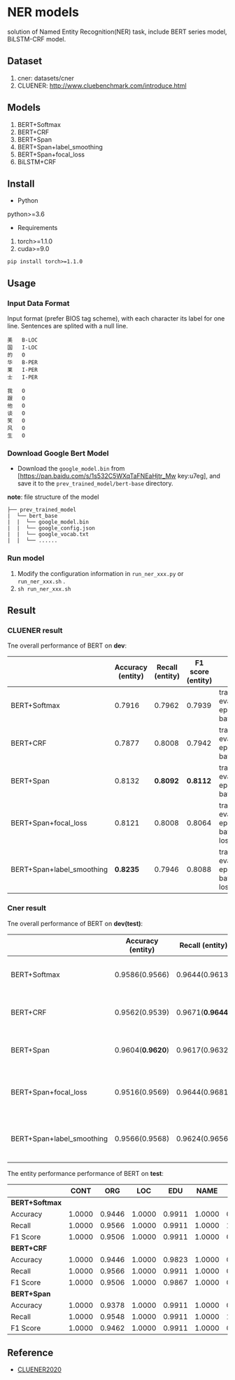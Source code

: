 # NER models

solution of Named Entity Recognition(NER) task, include BERT series model, BiLSTM-CRF model.


## Dataset

1. cner: datasets/cner
2. CLUENER: http://www.cluebenchmark.com/introduce.html

## Models

1. BERT+Softmax
2. BERT+CRF
3. BERT+Span
4. BERT+Span+label_smoothing
5. BERT+Span+focal_loss
6. BiLSTM+CRF

## Install

- Python

python>=3.6

- Requirements

1. torch>=1.1.0
2. cuda>=9.0

```
pip install torch>=1.1.0
```

## Usage

### Input Data Format

Input format (prefer BIOS tag scheme), with each character its label for one line. Sentences are splited with a null line.

```text
美	B-LOC
国	I-LOC
的	O
华	B-PER
莱	I-PER
士	I-PER

我	O
跟	O
他	O
谈	O
笑	O
风	O
生	O 
```

### Download Google Bert Model

* Download the ``google_model.bin`` from [https://pan.baidu.com/s/1s532C5WXqTaFNEaHjtr_Mw  key:u7eg], and save it to the ``prev_trained_model/bert-base`` directory.

**note**: file structure of the model

```text
├── prev_trained_model
|  └── bert_base
|  |  └── google_model.bin
|  |  └── google_config.json
|  |  └── google_vocab.txt
|  |  └── ......
```

### Run model


1. Modify the configuration information in `run_ner_xxx.py` or `run_ner_xxx.sh` .
2. `sh run_ner_xxx.sh`

## Result

### CLUENER result

Tne overall performance of BERT on **dev**:

|              | Accuracy (entity)  | Recall (entity)    | F1 score (entity)  |                                                              |
| ------------ | ------------------ | ------------------ | ------------------ | ------------------------------------------------------------ |
| BERT+Softmax | 0.7916     | 0.7962     | 0.7939    | train_max_length=128 eval_max_length=512 epoch=4 lr=3e-5 batch_size=24 |
| BERT+CRF     | 0.7877     | 0.8008 | 0.7942     | train_max_length=128 eval_max_length=512 epoch=5 lr=3e-5 batch_size=24 |
| BERT+Span    | 0.8132 | **0.8092** | **0.8112** | train_max_length=128 eval_max_length=512 epoch=4 lr=3e-5 batch_size=24 |
| BERT+Span+focal_loss    | 0.8121 | 0.8008 | 0.8064 | train_max_length=128 eval_max_length=512 epoch=4 lr=3e-5 batch_size=24 loss_type=focal |
| BERT+Span+label_smoothing   | **0.8235** | 0.7946 | 0.8088 | train_max_length=128 eval_max_length=512 epoch=4 lr=3e-5 batch_size=24 loss_type=lsr |


### Cner result

Tne overall performance of BERT on **dev(test)**:

|              | Accuracy (entity)  | Recall (entity)    | F1 score (entity)  |                                                              |
| ------------ | ------------------ | ------------------ | ------------------ | ------------------------------------------------------------ |
| BERT+Softmax | 0.9586(0.9566)     | 0.9644(0.9613)     | 0.9615(0.9590)     | train_max_length=128 eval_max_length=512 epoch=4 lr=3e-5 batch_size=24 |
| BERT+CRF     | 0.9562(0.9539)     | 0.9671(**0.9644**) | 0.9616(0.9591)     | train_max_length=128 eval_max_length=512 epoch=10 lr=3e-5 batch_size=24 |
| BERT+Span    | 0.9604(**0.9620**) | 0.9617(0.9632)     | 0.9611(**0.9626**) | train_max_length=128 eval_max_length=512 epoch=4 lr=3e-5 batch_size=24 |
| BERT+Span+focal_loss    | 0.9516(0.9569) | 0.9644(0.9681)     | 0.9580(0.9625) | train_max_length=128 eval_max_length=512 epoch=4 lr=3e-5 batch_size=24 loss_type=focal |
| BERT+Span+label_smoothing   | 0.9566(0.9568) | 0.9624(0.9656)     | 0.9595(0.9612) | train_max_length=128 eval_max_length=512 epoch=4 lr=3e-5 batch_size=24 loss_type=lsr |


The entity performance performance of BERT on **test**:

|                  | CONT   | ORG    | LOC    | EDU    | NAME   | PRO    | RACE   | TITLE  |
| ---------------- | ------ | ------ | ------ | ------ | ------ | ------ | ------ | ------ |
| **BERT+Softmax** |        |        |        |        |        |        |        |        |
| Accuracy         | 1.0000 | 0.9446 | 1.0000 | 0.9911 | 1.0000 | 0.8919 | 1.0000 | 0.9545 |
| Recall           | 1.0000 | 0.9566 | 1.0000 | 0.9911 | 1.0000 | 1.0000 | 1.0000 | 0.9508 |
| F1 Score         | 1.0000 | 0.9506 | 1.0000 | 0.9911 | 1.0000 | 0.9429 | 1.0000 | 0.9526 |
| **BERT+CRF**     |        |        |        |        |        |        |        |        |
| Accuracy         | 1.0000 | 0.9446 | 1.0000 | 0.9823 | 1.0000 | 0.9687 | 1.0000 | 0.9591 |
| Recall           | 1.0000 | 0.9566 | 1.0000 | 0.9911 | 1.0000 | 0.9697 | 1.0000 | 0.9534 |
| F1 Score         | 1.0000 | 0.9506 | 1.0000 | 0.9867 | 1.0000 | 0.9697 | 1.0000 | 0.9552 |
| **BERT+Span**    |        |        |        |        |        |        |        |        |
| Accuracy         | 1.0000 | 0.9378 | 1.0000 | 0.9911 | 1.0000 | 0.9429 | 1.0000 | 0.9685 |
| Recall           | 1.0000 | 0.9548 | 1.0000 | 0.9911 | 1.0000 | 1.0000 | 1.0000 | 0.9560 |
| F1 Score         | 1.0000 | 0.9462 | 1.0000 | 0.9911 | 1.0000 | 0.9706 | 1.0000 | 0.9622 |





## Reference

* [CLUENER2020](https://github.com/CLUEbenchmark/CLUENER2020)
